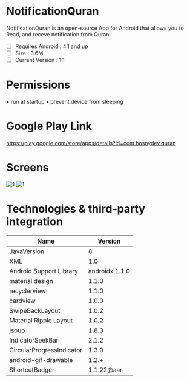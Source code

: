 # NotificationQuran
NotificationQuran is an open-source App for Android that allows you to Read, and receve notification from Quran.

- [ ] Requires Android : 4.1 and up
- [ ] Size : 3.6M
- [ ] Current Version : 1.1

# Permissions 
•	run at startup
•	prevent device from sleeping

# Google Play Link
https://play.google.com/store/apps/details?id=com.hosnydev.quran

# Screens
![1](https://lh3.googleusercontent.com/OSPH7uGjWL6aGE1Wx8bZGEv9jw7tAvP0j0_712Kht3gtFPD-sKZH8A8stMiU4-0aqw=w1093-h508-rw) 
![1](https://lh3.googleusercontent.com/sAcp3O4fhvQ-DbAY-Z-ZoF0nvviGcbuKHp4STmSlILqCUxGfAkcgkzwKAatTdSurqIc=w1093-h508-rw) 

# Technologies & third-party integration
| Name                       | Version          |
| -------------------------- | ---------------- |
| JavaVersion                | 8                |
| XML                        | 1.0              |
| Android Support Library    | androidx 1.1.0   |
| material design            | 1.1.0            |
| recyclerview               | 1.1.0            |
| cardview                   | 1.0.0            |
| SwipeBackLayout            | 1.0.2            |
| Material Ripple Layout     | 1.0.2            |
| jsoup                      | 1.8.3            |
| IndicatorSeekBar           | 2.1.2            |
| CircularProgressIndicator  | 1.3.0            |
| android-gif-drawable       | 1.2.+            |
| ShortcutBadger             | 1.1.22@aar       | 
